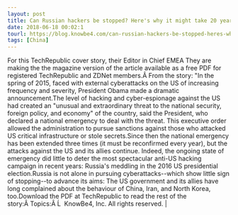 ```yaml
---
layout: post
title: Can Russian hackers be stopped? Here's why it might take 20 years (cover story PDF)
date: 2018-06-18 00:02:1
tourl: https://blog.knowbe4.com/can-russian-hackers-be-stopped-heres-why-it-might-take-20-years-cover-story-pdf
tags: [China]
---
```

For this TechRepublic cover story, their Editor in Chief EMEA They are making the the magazine version of the article available as a free PDF for registered TechRepublic and ZDNet members.Â From the story: "In the spring of 2015, faced with external cyberattacks on the US of increasing frequency and severity, President Obama made a dramatic announcement.The level of hacking and cyber-espionage against the US had created an "unusual and extraordinary threat to the national security, foreign policy, and economy" of the country, said the President, who declared a national emergency to deal with the threat. This executive order allowed the administration to pursue sanctions against those who attacked US critical infrastructure or stole secrets.Since then the national emergency has been extended three times (it must be reconfirmed every year), but the attacks against the US and its allies continue. Indeed, the ongoing state of emergency did little to deter the most spectacular anti-US hacking campaign in recent years: Russia's meddling in the 2016 US presidential election.Russia is not alone in pursuing cyberattacks--which show little sign of stopping--to advance its aims: The US government and its allies have long complained about the behaviour of China, Iran, and North Korea, too.Download the PDF at TechRepublic to read the rest of the story:Â Topics:Â Ĺ  KnowBe4, Inc. All rights reserved. | 